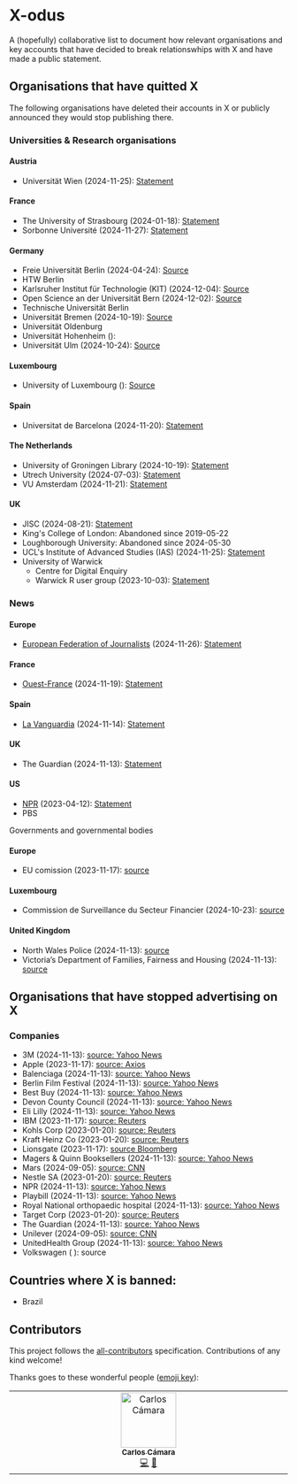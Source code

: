 # X-odus

A (hopefully) collaborative list to document how relevant organisations and key accounts that have decided to break relationswhips with X and have made a public statement.

## Organisations that have quitted X

The following organisations have deleted their accounts in X or publicly announced they would stop publishing there.

### Universities & Research organisations

#### Austria

* Universität Wien (2024-11-25): [Statement](https://x.com/univienna/status/1860959221799407820)

#### France

- The University of Strasbourg (2024-01-18): [Statement](https://www.unistra.fr/communiques-presse/detail-communique-de-presse-archive/22529-the-university-of-strasbourg-leaves-the-social-network-x-ex-twitter)
- Sorbonne Université (2024-11-27): [Statement](https://www.sorbonne-universite.fr/en/news/sorbonne-university-moves-x-bluesky)

#### Germany

* Freie Universität Berlin (2024-04-24): [Source](https://www.fu-berlin.de/informationen-fuer/beschaeftigte/aktuelles/news/240424-ausstieg-x/index.html)
* HTW Berlin 
* Karlsruher Institut für Technologie (KIT) (2024-12-04): [Source](https://x.com/KITKarlsruhe/status/1864229072601272519)
* Open Science an der Universität Bern (2024-12-02): [Source](https://openbiblio.social/@OSUniBe/113582938355719877)
* Technische Universität Berlin
* Universität Bremen (2024-10-19): [Source](https://www.weser-kurier.de/bremen/stadtteil-horn-lehe/warum-sich-die-bremer-uni-von-twitter-verabschiedet-doc7sgemrj817cpvjrn4m)
* Universität Oldenburg 
* Universität Hohenheim (): 
* Universität Ulm (2024-10-24): [Source](https://x.com/uni_ulm/status/1849414627119043039)

#### Luxembourg

* University of Luxembourg (): [Source](https://www.virgule.lu/luxembourg/la-cssf-et-l-universite-du-luxembourg-quittent-twitter-d-autres-institutions-hesitent/5038143.html)



#### Spain

- Universitat de Barcelona (2024-11-20): [Statement](https://web.ub.edu/en/web/actualitat/w/ub-deixa-x)

#### The Netherlands

- University of Groningen Library (2024-10-19): [Statement](https://www.rug.nl/news/2023/10/231019-ub-groningen-quits-twitter?lang=en)
- Utrech University (2024-07-03): [Statement](https://www.uu.nl/en/news/utrecht-university-quits-x)
- VU Amsterdam (2024-11-21): [Statement](https://vu.nl/en/news/2024/vu-amsterdam-no-longer-active-on-x)

#### UK

- JISC (2024-08-21): [Statement](https://www.jisc.ac.uk/news/all/our-statement-on-leaving-x-twitter)
- King's College of London: Abandoned since 2019-05-22
- Loughborough University: Abandoned since 2024-05-30
- UCL's Institute of Advanced Studies (IAS) (2024-11-25): [Statement](https://www.ucl.ac.uk/institute-of-advanced-studies/news/2024/nov/ias-leaving-x-formerly-twitter)
- University of Warwick
  - Centre for Digital Enquiry
  - Warwick R user group (2023-10-03): [Statement](https://x.com/WarwickRUG/status/1709140308972150908)

### News

#### Europe

- [European Federation of Journalists](http://europeanjournalists.org/) (2024-11-26): [Statement](https://europeanjournalists.org/blog/2024/11/26/x-odus-efjeurope-account-will-be-frozen-from-20-january-2025/)

#### France

- [Ouest-France](https://www.ouest-france.fr/) (2024-11-19): [Statement](https://www.ouest-france.fr/high-tech/twitter/ouest-france-suspend-la-publication-sur-lensemble-de-ses-comptes-x-ex-twitter-accf09b8-a66b-11ef-b5f5-e7aa8444a877)

#### Spain

- [La Vanguardia](https://www.lavanguardia.com) (2024-11-14): [Statement](https://www.lavanguardia.com/vida/20241114/10105193/vanguardia-dejara-publicar-x-convertido-red-desinformacion.html?utm_medium=Social&utm_source=Twitter#Echobox=1731565211) 

#### UK

- The Guardian (2024-11-13): [Statement](https://www.theguardian.com/media/2024/nov/13/why-the-guardian-is-no-longer-posting-on-x) 

#### US

- [NPR](https://www.npr.org/) (2023-04-12): [Statement](https://www.npr.org/2023/04/12/1169269161/npr-leaves-twitter-government-funded-media-label) 
- PBS

Governments and governmental bodies

#### Europe

- EU comission (2023-11-17): [source](https://www.politico.eu/article/no-more-ads-elon-musk-x-twitter-european-commission-tell-staff/)

#### Luxembourg

- Commission de Surveillance du Secteur Financier (2024-10-23): [source](https://www.virgule.lu/luxembourg/la-cssf-et-l-universite-du-luxembourg-quittent-twitter-d-autres-institutions-hesitent/5038143.html)

#### United Kingdom

- North Wales Police (2024-11-13): [source](https://uk.news.yahoo.com/brands-quit-x-twitter-guardian-175505372.html)
- Victoria’s Department of Families, Fairness and Housing (2024-11-13): [source](https://uk.news.yahoo.com/brands-quit-x-twitter-guardian-175505372.html)



## Organisations that have stopped advertising on X

### Companies

- 3M (2024-11-13): [source: Yahoo News](https://uk.news.yahoo.com/brands-quit-x-twitter-guardian-175505372.html)
- Apple (2023-11-17): [source: Axios](https://www.axios.com/2023/11/17/apple-twitter-x-advertising-elon-musk-antisemitism-ads)
- Balenciaga (2024-11-13): [source: Yahoo News](https://uk.news.yahoo.com/brands-quit-x-twitter-guardian-175505372.html)
- Berlin Film Festival (2024-11-13): [source: Yahoo News](https://uk.news.yahoo.com/brands-quit-x-twitter-guardian-175505372.html)  
- Best Buy (2024-11-13): [source: Yahoo News](https://uk.news.yahoo.com/brands-quit-x-twitter-guardian-175505372.html)  
- Devon County Council (2024-11-13): [source: Yahoo News](https://uk.news.yahoo.com/brands-quit-x-twitter-guardian-175505372.html)      
- Eli Lilly (2024-11-13): [source: Yahoo News](https://uk.news.yahoo.com/brands-quit-x-twitter-guardian-175505372.html)
- IBM (2023-11-17): [source: Reuters](https://www.axios.com/2023/11/17/x-elon-musk-ibm-amazon-apple-ads-antisemitic)
- Kohls Corp (2023-01-20): [source: Reuters](https://www.axios.com/2023/11/17/x-elon-musk-ibm-amazon-apple-ads-antisemitic)
- Kraft Heinz Co (2023-01-20): [source: Reuters](https://www.axios.com/2023/11/17/x-elon-musk-ibm-amazon-apple-ads-antisemitic)
- Lionsgate (2023-11-17): [source Bloomberg](https://www.bloomberg.com/news/articles/2023-11-17/lionsgate-has-suspended-all-advertising-on-x-spokesman-says)
- Magers & Quinn Booksellers (2024-11-13): [source: Yahoo News](https://uk.news.yahoo.com/brands-quit-x-twitter-guardian-175505372.html)    
- Mars (2024-09-05): [source: CNN](https://edition.cnn.com/2024/09/05/business/advertisers-x-withdrawal/index.html)
- Nestle SA (2023-01-20): [source: Reuters](https://www.reuters.com/technology/heres-what-twitter-lost-advertising-revenue-final-months-2022-2023-01-19/)
- NPR (2024-11-13): [source: Yahoo News](https://uk.news.yahoo.com/brands-quit-x-twitter-guardian-175505372.html)       
- Playbill (2024-11-13): [source: Yahoo News](https://uk.news.yahoo.com/brands-quit-x-twitter-guardian-175505372.html)    
- Royal National orthopaedic hospital (2024-11-13): [source: Yahoo News](https://uk.news.yahoo.com/brands-quit-x-twitter-guardian-175505372.html)
- Target Corp (2023-01-20): [source: Reuters](https://www.reuters.com/technology/heres-what-twitter-lost-advertising-revenue-final-months-2022-2023-01-19/)
- The Guardian (2024-11-13): [source: Yahoo News](https://uk.news.yahoo.com/brands-quit-x-twitter-guardian-175505372.html)
- Unilever (2024-09-05): [source: CNN](https://edition.cnn.com/2024/09/05/business/advertisers-x-withdrawal/index.html)
- UnitedHealth Group (2024-11-13): [source: Yahoo News](https://uk.news.yahoo.com/brands-quit-x-twitter-guardian-175505372.html)
- Volkswagen ( ): source

## Countries where X is banned:

- Brazil

## Contributors

This project follows the [all-contributors](https://github.com/all-contributors/all-contributors) specification. Contributions of any kind welcome!

Thanks goes to these wonderful people ([emoji key](https://allcontributors.org/docs/en/emoji-key)):

<!-- ALL-CONTRIBUTORS-LIST:START - Do not remove or modify this section -->

<!-- prettier-ignore-start -->

<!-- markdownlint-disable -->

<table>
  <tbody>
    <tr>
      <td align="center" valign="top" width="14.28%"><a href="http://carloscamara.es/en"><img src="https://avatars.githubusercontent.com/u/706549?v=4?s=100" width="100px;" alt="Carlos Cámara"/><br /><sub><b>Carlos Cámara</b></sub></a><br /><a href="#code-ccamara" title="Code">💻</a> <a href="#data-ccamara" title="Data">🔣</a></td>
    </tr>
  </tbody>
</table>

<!-- markdownlint-restore -->

<!-- prettier-ignore-end -->

<!-- ALL-CONTRIBUTORS-LIST:END -->
